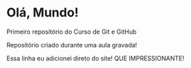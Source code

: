 # Olá, Mundo!
 Primeiro repositório do Curso de Git e GitHub

Repositório criado durante uma aula gravada!

Essa linha eu adicionei direto do site! QUE IMPRESSIONANTE!
